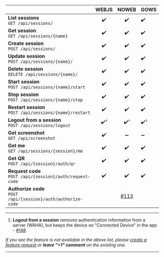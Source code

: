 |                                                                   | WEBJS |                          NOWEB                          | GOWS |
|-------------------------------------------------------------------|:-----:|:-------------------------------------------------------:|:-----|
| **List sessions** <br> `GET /api/sessions/`                       |  ✔️   |                           ✔️                            | ✔️   |
| **Get session** <br> `GET /api/sessions/{name}`                   |  ✔️   |                           ✔️                            | ✔️   |
| **Create session** <br> `POST /api/sessions/`                     |  ✔️   |                           ✔️                            | ✔️   |
| **Update session** <br> `POST /api/sessions/{name}/`              |  ✔️   |                           ✔️                            | ✔️   |
| **Delete session** <br> `DELETE /api/sessions/{name}/`            |  ✔️   |                           ✔️                            | ✔️   |
| **Start session** <br> `POST /api/sessions/{name}/start`          |  ✔️   |                           ✔️                            | ✔️   |
| **Stop session**  <br> `POST /api/sessions/{name}/stop`           |  ✔️   |                           ✔️                            | ✔️   |
| **Restart session** <br> `POST /api/sessions/{name}/restart`      |  ✔️   |                           ✔️                            | ✔️   |
| **Logout from a session** <br> `POST /api/sessions/logout`        |  ✔️¹  |                           ✔️¹                           | ✔️¹  |
| **Get screenshot** <br> `GET /api/screenshot`                     |  ✔️   |                            ➖                            | ➖    |
| **Get me** <br> `GET /api/sessions/{session}/me`                  |  ✔️   |                           ✔️                            | ✔️   |
| **Get QR** <br> `POST /api/{session}/auth/qr`                     |  ✔️   |                           ✔️                            | ✔️   |
| **Request code** <br> `POST /api/{session}/auth/request-code`     |  ✔️   |                           ✔️                            | ✔️   |
| **Authorize code** <br> `POST /api/{session}/auth/authorize-code` |       | ️[#113](https://github.com/devlikeapro/waha/issues/113) |      |

****
1. **Logout from a session** removes authentication information from a server (WAHA), 
but keeps the device on "Connected Device" in the app - [#148](https://github.com/devlikeapro/waha/issues/148)

_If you see the feature is not available in the above list, please [create a feature request](https://github.com/devlikeapro/waha/issues/new/choose) or **leave "+1" comment** on the existing one._

****

